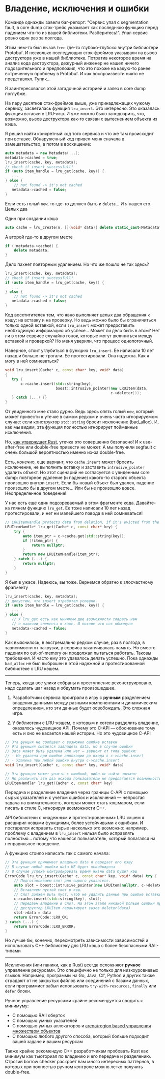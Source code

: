 # Владение, исключения и ошибки

Команде однажды завели баг-репорт: "Сервис упал c segmentation fault, в core dump стэк-трейс указывает как последнюю функцию перед падением что-то из вашей библиотеки. Разберитесь!". Упал сервис ровно один раз за полгода.

Этим чем-то был вызов `free` где-то глубоко-глубоко внутри библиотери Protobuf. И несколько последующих стэк-фреймов указывали на вызов деструктора уже в нашей библиотеке. Потратив некоторое время на анализ кода деструктора, дежурный инженер не нашел ничего подозрительного и предположил, что это похоже на какую-то ранее встреченную проблему в Protobuf. И как воспроизвести никто не представлял. Тупик... 

Я заинтересовался этой загадочной историей и залез в core dump поглубже.

На пару десятков стэк-фреймов выше, уже принадлежащих чужому сервису, засветилась функция `lru_insert`. Это интересно. Это оказалась фукнция вставки в LRU-кэш. И уже можно было заподозрить, что, возможно, вызов деструктора как-то связан с вытеснением объекта из кэша.

Я решил найти конкретный код того сервиса и что же там происходит при вставке. Обнаруженный код привел меня сначала в замешательство, а потом в восхищение:

```C++
auto metadata = new Metadata(...);
metadata->cached = true;
lru_insert(cache, key, metadata);
// check if insert successfull!
if (auto item_handle = lru_get(cache, key)) {
   ...
} else {
    // not found -> it's not cached
   metadata->cached = false;
}
```
Если есть голый `new`, то где-то должен быть и `delete`... И я нашел его. Целых два


Один при создании кэша
```C++
auto cache = lru_create(n, [](void* data){ delete static_cast<Metadata*>(data); });
```
А второй где-то в другом месте

```C++
if (!metadata->cached) {
    delete metadata;
}
```

Дело пахнет повторным удалением. Но что же пошло не так здесь?
```C++
lru_insert(cache, key, metadata);
// check if insert successfull!
if (auto item_handle = lru_get(cache, key)) {
   ...
} else {
    // not found -> it's not cached
   metadata->cached = false;
}
```

Код восхтитителен тем, что явно выполняет целых два обращения к кэшу: на вставку и на проверку. Но ведь можно было бы ограничиться только одной вставкой, если `lru_insert` может предоставить необходимую информацию об успехе... Может ли дело быть в этом? Нет ли в этом сервисе случайно гонок, которые могут вклиниться между вставкой и проверкой? Но меня уверили, что процесс однопоточный.

Наверное, стоит углубиться в функцию `lru_insert`. Ее написали 10 лет назад и больше не трогали. Ее протестировали. Она надежна. Как я могу в ней сомневаться?

```C++
void lru_insert(Cache* c, const char* key, void* data) 
{
   try {
       c->cache.insert(std::string(key), 
                       boost::intrusive_pointer(new LRUItem(data,
                                                c->deleter)));
   } catch (...) {}
}
```

От увиденного мне стало дурно. Ведь здесь опять голый `new`, который может привести к утечке в самом редком и очень часто игнорируемом случае: если конструктор `std::string` бросит исключение (bad_alloc).  И, как мы видим, эта функция полностью игнорирует пойманные исключения.

Но, [как утверждает Rust](https://stackoverflow.com/questions/56107324/why-does-rust-consider-it-safe-to-leak-memory), утечка это совершенно безопасно! И к use-after-free или double-free привести не может. А мы получили segfault с очень большой вероятностью именно из-за double-free.

Есть, конечно, еще вариант, что `cache.insert` может бросить исключение, не выполнить вставку и заставить `intrusive_pointer` удалить объект. Но этот сценарий не согласуется с увиденным core dump: повторное удаление (и падение) какого-то старого объекта произошло внутри `insert`. Если бы новый объект был удален, падение произошло бы в другом месте... Или бы не произошло вовсе. Неопределенное поведение!

У нас есть еще один подозреваемый в этом фрагменте кода. Давайте-ка глянем функцию `lru_get`. Ее тоже написали 10 лет назад, протестировали, и нет ни малейшего повода в ней сомневаться!

```C++
// LRUItemHandle protects data from deletion, if it's evicted from the cache
LRUItemHandle* lru_get(Cache* c, const char* key) {
    try {
        auto item_ptr = c->cache.get(std::string(key));
        if (!item_ptr) {
            return nullptr;
        } 
        return new LRUItemHandle(item_ptr);
    } catch (...) {
        return nullptr;
    }
}
```

Я был в ужасе. Надеюсь, вы тоже. Вернемся обратно к злосчастному фрагменту

```C++
lru_insert(cache, key, metadata);
// допустим, что insert отработал успешно.
if (auto item_handle = lru_get(cache, key)) {
   ...
} else {
   // У lru_get есть как минимум две возможности соврать нам 
   // о наличии элемента в кэше. И похоже что нас обманули
   metadata->cached = false;
}
```

Как выяснилось, в экстремально редком случае, раз в полгода, в зависимости от нагрузки, у сервиса заканчивалась память. Но вместо падения по out-of-memory он продолжал пытаться работать. Таковы требования. И часто ему это удавалось делать успешно. Пока однажды `bad_alloc` не был выброшен в этой надежной и протестированной библиотеке c LRU кэшем.

-------
Теперь, когда все улики собраны и преступление реконструировано, надо сделать шаг назад и обдумать произошедшее.


1. Разработчики сервиса проиграли в игру с **ручным** разделением владения данными между разными компонентами и динамическим определением, кто эти данные будет освобождать. Это сложная игра.

2. У библиотеки с LRU-кэшем, с которым и хотели разделить владение, оказалось чудовищное API. Почему это C-API — обоснование тому есть и оно не касается нашей истории. Но это чудовищное C-API
```C++
// Эта фунция не сообщает о возможно ошибке вставки
// Эта фукнция пытается завладеть data, но в случае ошибки
// Data может быть удалена или нет — зависит от типа ошибки:
// - Не удалена при ошибке аллокации до входа в c->cache.insert
// - Удалена при любой ошибке внутри c->cache.insert
void lru_insert(Cache* c, const char* key, void* data)

// Эта функция может упасть с ошибкой, либо не найти элемент
// Но различить эти два исхода пользователю не предлагается возможности
LRUItemHandle* lru_get(Cache* c, const char* key)
```

Передача и разделение владения через границы C-API с помощью сырых указателей и с учетом ошибок и исключений — непростая задача на внимательность, которая может стать кошмаром, если писать в стиле C, игнорируя возможности C++. 

API библиотеки с «надежным и протестированным» LRU кэшем я расширил новыми функциями, более устойчивыми к ошибкам. И постарался исправить старые насколько это возможно: например, проблему с владением в `lru_insert` нельзя было исправлять полностью... потому что нашелся пользователь, который полагался на неправильное поведение.


А функцию стоило написать так с самого начала:
```C++
// Эта функция принимает владение data и передает его кэшу
// В случае любой ошибки data НЕ будет освобождена
// В случае успеха контролировать время жизни data будет кэш
ErrorCode lru_try_insert(Cache* c, const char* key, void* data) try {
    // Подготавливаем слот для сырого указателя.
    auto slot = boost::intrusive_pointer(new LRUItem(nullptr, c->deleter));
    // Вставляем пустой слот в кэш. 
    // Слот должен быть пуст, чтоб не удалить данные при ошибке вставки
    c->cache.insert(std::string(key), slot);
    // Передаем владение в слот. На этом этапе никакой больше ошибки произойти не может.
    // деструктор LRUItem гарантирует вызов deleter(data)
    slot->data = data 
    return ErrorCode::LRU_OK;
} catch (...) {
    return ErrorCode::LRU_ERROR;
}
```

Но лучше бы, конечно, пересмотреть зависимости зависимостей и использовать C++ библиотеку для LRU кэша с более безопасными RAII-типами

-------

Исключения (или паники, как в Rust) всегда осложняют **ручное** управление ресурсами. Это специфично не только для низкоуровневых языков. Например, программы на Go, Java, С#, Python и других также страдают от не закрытых файлов или соединений с базами данных, если программист забыл использовать `try-with-resources`, `finally` или `defer` блоки.

Ручное управление ресурсами крайне рекомендуется сводить к минимуму:
- С помощью RAII оберток
- С помощью умных указателей
- С помощью умных аллокаторов и [arena/region based управления множеством объектов](https://en.wikipedia.org/wiki/Region-based_memory_management)
- С помощью любого другого способа, который больше подходит вашей задаче и вашим ресурсам

Также крайне рекомендую C++ разработчикам пробовать Rust как минимум как тьюториал по владению и его передаче и разделению. Строгий borrow checker раскроет вам много интересных паттернов, в которых при полностью ручном контроле можно легко получить double-free.

